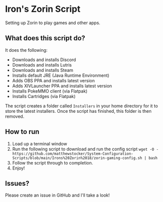 # Iron's Zorin Script
Setting up Zorin to play games and other apps.

## What does this script do?

It does the following:

- Downloads and installs Discord
- Downloads and installs Lutris
- Downloads and installs Steam
- Installs default JRE (Java Runtime Environment)
- Adds OBS PPA and installs latest version
- Adds XIVLauncher PPA and installs latest version
- Installs PokeMMO client (via Flatpak)
- Installs Cartridges (via Flatpak)

The script creates a folder called `Installers` in your home directory for it to store the latest installers.  Once the script has finished, this folder is then removed.

## How to run
1. Load up a terminal window
2. Run the following script to download and run the config script
`wget -O - https://github.com/matthewstocker/System-Configuration-Scripts/blob/main/Irons%20Zorin%2018/zorin-gaming-config.sh | bash`
3. Follow the script through to completion.
4. Enjoy!

## Issues?
Please create an issue in GitHub and I'll take a look!
